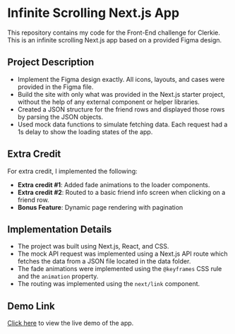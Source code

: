 # Infinite Scrolling Next.js App

This repository contains my code for the Front-End challenge 
for Clerkie. This is an infinite scrolling Next.js app based on a provided Figma design.

## Project Description

- Implement the Figma design exactly. All icons, layouts, and cases were provided in the Figma file. 
- Build the site with only what was provided in the Next.js starter project, without the help of any external component or helper libraries.
- Created a JSON structure for the friend rows and displayed those rows by parsing the JSON objects.
- Used mock data functions to simulate fetching data. Each request had a 1s delay to show the loading states of the app.

## Extra Credit
For extra credit, I implemented the following:
- **Extra credit #1**: Added fade animations to the loader components.
- **Extra credit #2**: Routed to a basic friend info screen when clicking on a friend row. 
- **Bonus Feature**: Dynamic page rendering with pagination

## Implementation Details
- The project was built using Next.js, React, and CSS.
- The mock API request was implemented using a Next.js API route which fetches the data from a JSON file located in the data folder.
- The fade animations were implemented using the `@keyframes` CSS rule and the `animation` property.
- The routing was implemented using the `next/link` component.

## Demo Link
[Click here](https://friends-app-one.vercel.app/) to view the live demo of the app.